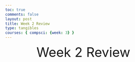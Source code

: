 ```yaml
---
toc: true
comments: false
layout: post
title: Week 2 Review
type: tangibles
courses: { compsci: {week: 3} }
---
```


<div align="center" style="font-size: 3em;">Week 2 Review</div>



